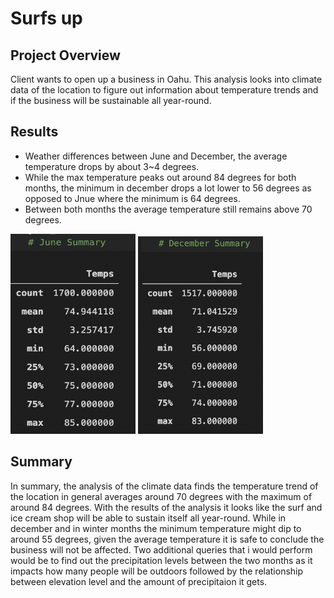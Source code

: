 # Surfs up
## Project Overview
Client wants to open up a business in Oahu. This analysis looks into climate data of the location to figure out information about temperature trends and if the business will be sustainable all year-round. 
## Results
- Weather differences between June and December, the average temperature drops by about 3~4 degrees. 
- While the max temperature peaks out around 84 degrees for both months, the minimum in december drops a lot lower to 56 degrees as opposed to Jnue where the minimum is 64 degrees.  
- Between both months the average temperature still remains above 70 degrees.

<img src="Resources/june.png" width="200" height="320">  <img src="Resources/december.png" width="200"> 

## Summary
In summary, the analysis of the climate data finds the temperature trend of the location in general averages around 70 degrees with the maximum of around 84 degrees. With the results of the analysis it looks like the surf and ice cream shop will be able to sustain itself all year-round. While in december and in winter months the minimum temperature might dip to around 55 degrees, given the average temperature it is safe to conclude the business will not be affected. Two additional queries that i would perform would be to find out the precipitation levels between the two months as it impacts how many people will be outdoors followed by the relationship between elevation level and the amount of precipitaion it gets. 
